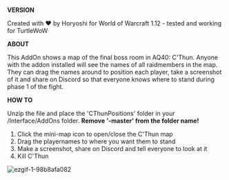 **VERSION**

Created with ♥ by Horyoshi for World of Warcraft 1.12 - tested and working for TurtleWoW


**ABOUT**

This AddOn shows a map of the final boss room in AQ40: C'Thun. Anyone with the addon installed will see the names of all raidmembers in the map. They can drag the names around to position each player, take a screenshot of it and share on Discord so that everyone knows where to stand during phase 1 of the fight.


**HOW TO**

Unzip the file and place the 'CThunPositions' folder in your /Interface/AddOns folder. **Remove '-master' from the folder name!**

1. Click the mini-map icon to open/close the C'Thun map
2. Drag the playernames to where you want them to stand
3. Make a screenshot, share on Discord and tell everyone to look at it
4. Kill C'Thun


![ezgif-1-98b8afa082](https://github.com/user-attachments/assets/d9141989-16fd-4d32-adf5-e10e912717aa)

